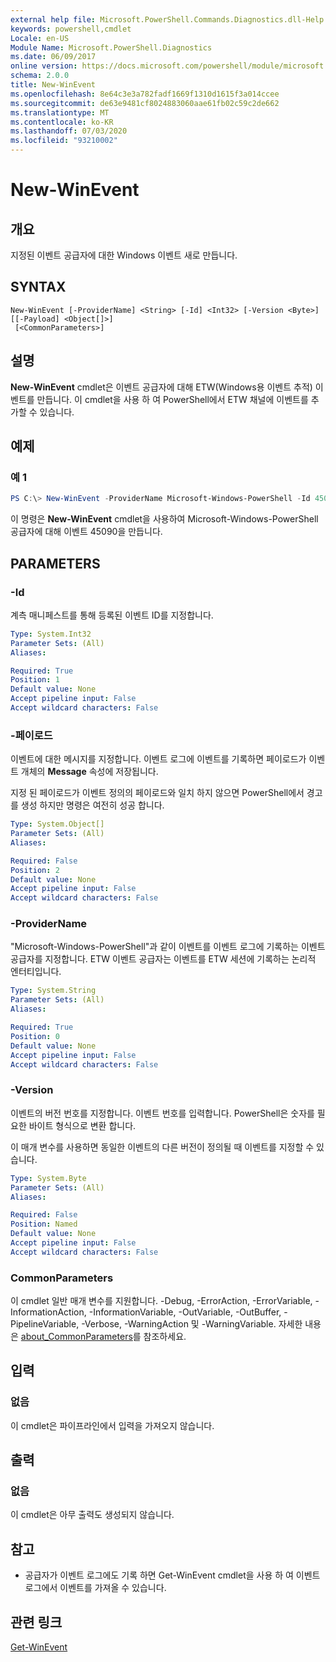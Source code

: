 ```yaml
---
external help file: Microsoft.PowerShell.Commands.Diagnostics.dll-Help.xml
keywords: powershell,cmdlet
Locale: en-US
Module Name: Microsoft.PowerShell.Diagnostics
ms.date: 06/09/2017
online version: https://docs.microsoft.com/powershell/module/microsoft.powershell.diagnostics/new-winevent?view=powershell-7&WT.mc_id=ps-gethelp
schema: 2.0.0
title: New-WinEvent
ms.openlocfilehash: 8e64c3e3a782fadf1669f1310d1615f3a014ccee
ms.sourcegitcommit: de63e9481cf8024883060aae61fb02c59c2de662
ms.translationtype: MT
ms.contentlocale: ko-KR
ms.lasthandoff: 07/03/2020
ms.locfileid: "93210002"
---
```

# New-WinEvent

## 개요
지정된 이벤트 공급자에 대한 Windows 이벤트 새로 만듭니다.

## SYNTAX

```
New-WinEvent [-ProviderName] <String> [-Id] <Int32> [-Version <Byte>] [[-Payload] <Object[]>]
 [<CommonParameters>]
```

## 설명

**New-WinEvent** cmdlet은 이벤트 공급자에 대해 ETW(Windows용 이벤트 추적) 이벤트를 만듭니다.
이 cmdlet을 사용 하 여 PowerShell에서 ETW 채널에 이벤트를 추가할 수 있습니다.

## 예제

### 예 1

```powershell
PS C:\> New-WinEvent -ProviderName Microsoft-Windows-PowerShell -Id 45090 -Payload @("Workflow", "Running")
```

이 명령은 **New-WinEvent** cmdlet을 사용하여 Microsoft-Windows-PowerShell 공급자에 대해 이벤트 45090을 만듭니다.

## PARAMETERS

### -Id

계측 매니페스트를 통해 등록된 이벤트 ID를 지정합니다.

```yaml
Type: System.Int32
Parameter Sets: (All)
Aliases:

Required: True
Position: 1
Default value: None
Accept pipeline input: False
Accept wildcard characters: False
```

### -페이로드

이벤트에 대한 메시지를 지정합니다. 이벤트 로그에 이벤트를 기록하면 페이로드가 이벤트 개체의 **Message** 속성에 저장됩니다.

지정 된 페이로드가 이벤트 정의의 페이로드와 일치 하지 않으면 PowerShell에서 경고를 생성 하지만 명령은 여전히 성공 합니다.

```yaml
Type: System.Object[]
Parameter Sets: (All)
Aliases:

Required: False
Position: 2
Default value: None
Accept pipeline input: False
Accept wildcard characters: False
```

### -ProviderName

"Microsoft-Windows-PowerShell"과 같이 이벤트를 이벤트 로그에 기록하는 이벤트 공급자를 지정합니다. ETW 이벤트 공급자는 이벤트를 ETW 세션에 기록하는 논리적 엔터티입니다.

```yaml
Type: System.String
Parameter Sets: (All)
Aliases:

Required: True
Position: 0
Default value: None
Accept pipeline input: False
Accept wildcard characters: False
```

### -Version

이벤트의 버전 번호를 지정합니다. 이벤트 번호를 입력합니다. PowerShell은 숫자를 필요한 바이트 형식으로 변환 합니다.

이 매개 변수를 사용하면 동일한 이벤트의 다른 버전이 정의될 때 이벤트를 지정할 수 있습니다.

```yaml
Type: System.Byte
Parameter Sets: (All)
Aliases:

Required: False
Position: Named
Default value: None
Accept pipeline input: False
Accept wildcard characters: False
```

### CommonParameters

이 cmdlet 일반 매개 변수를 지원합니다. -Debug, -ErrorAction, -ErrorVariable, -InformationAction, -InformationVariable, -OutVariable, -OutBuffer, -PipelineVariable, -Verbose, -WarningAction 및 -WarningVariable. 자세한 내용은 [about_CommonParameters](https://go.microsoft.com/fwlink/?LinkID=113216)를 참조하세요.

## 입력

### 없음

이 cmdlet은 파이프라인에서 입력을 가져오지 않습니다.

## 출력

### 없음

이 cmdlet은 아무 출력도 생성되지 않습니다.

## 참고

* 공급자가 이벤트 로그에도 기록 하면 Get-WinEvent cmdlet을 사용 하 여 이벤트 로그에서 이벤트를 가져올 수 있습니다.

## 관련 링크

[Get-WinEvent](Get-WinEvent.md)

